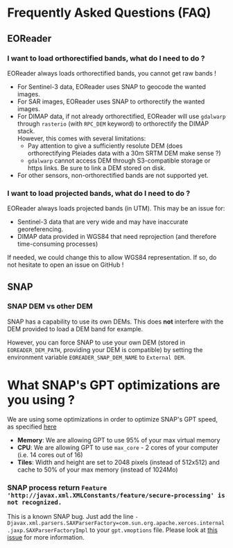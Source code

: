 # Frequently Asked Questions (FAQ)

## EOReader

### I want to load orthorectified bands, what do I need to do ?
EOReader always loads orthorectified bands, you cannot get raw bands !
- For Sentinel-3 data, EOReader uses SNAP to geocode the wanted images.
- For SAR images, EOReader uses SNAP to orthorectify the wanted images.
- For DIMAP data, if not already orthorectified, EOReader will use `gdalwarp` through `rasterio` (with `RPC_DEM` keyword) to orthorectify the DIMAP stack.  
  However, this comes with several limitations:
  - Pay attention to give a sufficiently resolute DEM (does orthorectifying Pleiades data with a 30m SRTM DEM make sense ?)
  - `gdalwarp` cannot access DEM through S3-compatible storage or https links. Be sure to link a DEM stored on disk.
- For other sensors, non-orthorectified bands are not supported yet.

### I want to load projected bands, what do I need to do ?
EOReader always loads projected bands (in UTM). This may be an issue for:
- Sentinel-3 data that are very wide and may have inaccurate georeferencing.
- DIMAP data provided in WGS84 that need reprojection (and therefore time-consuming processes)

If needed, we could change this to allow WGS84 representation. If so, do not hesitate to open an issue on GitHub !

## SNAP

### SNAP DEM vs other DEM
SNAP has a capability to use its own DEMs. 
This does **not** interfere with the DEM provided to load a DEM band for example.

However, you can force SNAP to use your own DEM (stored in `EOREADER_DEM_PATH`, providing your DEM is compatible) 
by setting the environment variable `EOREADER_SNAP_DEM_NAME` to `External DEM`.

# What SNAP's GPT optimizations are you using ?
We are using some optimizations in order to optimize SNAP's GPT speed, as specified [here](https://sertit.github.io/sertit-utils/sertit/snap.html#sertit.snap.get_gpt_cli)
- **Memory**: We are allowing GPT to use 95% of your max virtual memory
- **CPU**: We are allowing GPT to use `max_core` - 2 cores of your computer (i.e. 14 cores out of 16)
- **Tiles**: Width and height are set to 2048 pixels (instead of 512x512) and cache to 50% of your max memory (instead of 1024Mo)

### SNAP process return `Feature 'http://javax.xml.XMLConstants/feature/secure-processing' is not recognized.`

This is a known SNAP bug. 
Just add the line `-Djavax.xml.parsers.SAXParserFactory=com.sun.org.apache.xerces.internal.jaxp.SAXParserFactoryImpl` to your `gpt.vmoptions` file.
Please look at [this issue](https://forum.step.esa.int/t/xmlfactory-error-using-snap-8/26566) for more information.